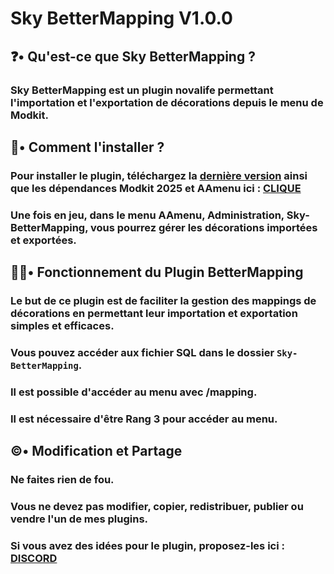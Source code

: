 # Sky BetterMapping V1.0.0
## ❓• Qu'est-ce que Sky BetterMapping ?
### Sky BetterMapping est un plugin novalife permettant l'importation et l'exportation de décorations depuis le menu de Modkit.

## 📁• Comment l'installer ?
### Pour installer le plugin, téléchargez la [dernière version](https://github.com/SkyAndCraft/Sky-BetterMapping/releases) ainsi que les dépendances Modkit 2025 et AAmenu ici : [CLIQUE](https://github.com/SkyAndCraft/Sky-BetterMapping/releases)
### Une fois en jeu, dans le menu AAmenu, Administration, Sky-BetterMapping, vous pourrez gérer les décorations importées et exportées.

## 👨‍💼• Fonctionnement du Plugin BetterMapping
### Le but de ce plugin est de faciliter la gestion des mappings de décorations en permettant leur importation et exportation simples et efficaces.
### Vous pouvez accéder aux fichier SQL dans le dossier ```Sky-BetterMapping```.
### Il est possible d'accéder au menu avec /mapping.
### Il est nécessaire d'être Rang 3 pour accéder au menu.

## ©️• Modification et Partage
### Ne faites rien de fou.
### Vous ne devez pas modifier, copier, redistribuer, publier ou vendre l'un de mes plugins.
### Si vous avez des idées pour le plugin, proposez-les ici : [DISCORD](https://discord.gg/9NNqa3HwKx)
